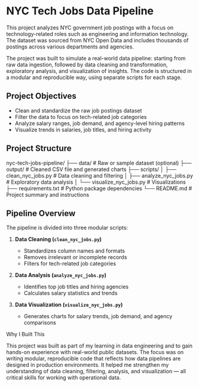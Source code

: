 # NYC Tech Jobs Data Pipeline

This project analyzes NYC government job postings with a focus on technology-related roles such as engineering and information technology. The dataset was sourced from NYC Open Data and includes thousands of postings across various departments and agencies.

The project was built to simulate a real-world data pipeline: starting from raw data ingestion, followed by data cleaning and transformation, exploratory analysis, and visualization of insights. The code is structured in a modular and reproducible way, using separate scripts for each stage.

## Project Objectives

- Clean and standardize the raw job postings dataset
- Filter the data to focus on tech-related job categories
- Analyze salary ranges, job demand, and agency-level hiring patterns
- Visualize trends in salaries, job titles, and hiring activity

## Project Structure

nyc-tech-jobs-pipeline/
├── data/ # Raw or sample dataset (optional)
├── output/ # Cleaned CSV file and generated charts
├── scripts/
│ ├── clean_nyc_jobs.py # Data cleaning and filtering
│ ├── analyze_nyc_jobs.py # Exploratory data analysis
│ └── visualize_nyc_jobs.py # Visualizations
├── requirements.txt # Python package dependencies
└── README.md # Project summary and instructions


## Pipeline Overview

The pipeline is divided into three modular scripts:

1. **Data Cleaning (`clean_nyc_jobs.py`)**
   - Standardizes column names and formats
   - Removes irrelevant or incomplete records
   - Filters for tech-related job categories

2. **Data Analysis (`analyze_nyc_jobs.py`)**
   - Identifies top job titles and hiring agencies
   - Calculates salary statistics and trends

3. **Data Visualization (`visualize_nyc_jobs.py`)**
   - Generates charts for salary trends, job demand, and agency comparisons



Why I Built This

This project was built as part of my learning in data engineering and to gain hands-on experience with real-world public datasets. The focus was on writing modular, reproducible code that reflects how data pipelines are designed in production environments. It helped me strengthen my understanding of data cleaning, filtering, analysis, and visualization — all critical skills for working with operational data.
